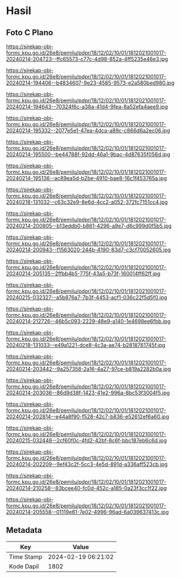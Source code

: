 # Hasil

## Foto C Plano

https://sirekap-obj-formc.kpu.go.id/26e8/pemilu/pdpr/18/12/02/10/01/1812021001017-20240214-204723--ffc65573-c77c-4d98-852a-4ff5235e46e3.jpg

https://sirekap-obj-formc.kpu.go.id/26e8/pemilu/pdpr/18/12/02/10/01/1812021001017-20240214-194406--b4834607-9e23-4585-9573-e2a580bed980.jpg

https://sirekap-obj-formc.kpu.go.id/26e8/pemilu/pdpr/18/12/02/10/01/1812021001017-20240214-194643--70324f6c-a38a-41d4-9fea-8a52efa4aee9.jpg

https://sirekap-obj-formc.kpu.go.id/26e8/pemilu/pdpr/18/12/02/10/01/1812021001017-20240214-195332--2077e5e1-47ea-4dca-a89c-c866d6a2ec06.jpg

https://sirekap-obj-formc.kpu.go.id/26e8/pemilu/pdpr/18/12/02/10/01/1812021001017-20240214-195500--be44788f-92dd-46a1-9bac-4d87635f056d.jpg

https://sirekap-obj-formc.kpu.go.id/26e8/pemilu/pdpr/18/12/02/10/01/1812021001017-20240214-195136--ac89ea5d-b2be-4910-bae8-16c1f453765a.jpg

https://sirekap-obj-formc.kpu.go.id/26e8/pemilu/pdpr/18/12/02/10/01/1812021001017-20240218-131032--c63c32e9-8e6d-4cc2-a052-372fc7151cc4.jpg

https://sirekap-obj-formc.kpu.go.id/26e8/pemilu/pdpr/18/12/02/10/01/1812021001017-20240214-200805--b13eddb0-b861-4296-a9e7-d6c999d0f5b5.jpg

https://sirekap-obj-formc.kpu.go.id/26e8/pemilu/pdpr/18/12/02/10/01/1812021001017-20240214-200943--f1563020-244b-4190-83d7-c3cf70052605.jpg

https://sirekap-obj-formc.kpu.go.id/26e8/pemilu/pdpr/18/12/02/10/01/1812021001017-20240214-205135--2ffbb4b5-775f-43a5-b73f-160014ff62ff.jpg

https://sirekap-obj-formc.kpu.go.id/26e8/pemilu/pdpr/18/12/02/10/01/1812021001017-20240215-032327--a5b876a7-7b3f-4453-acf1-036c22f5d5f0.jpg

https://sirekap-obj-formc.kpu.go.id/26e8/pemilu/pdpr/18/12/02/10/01/1812021001017-20240214-212726--46b5c093-2229-48e9-a140-1e4698ee6fbb.jpg

https://sirekap-obj-formc.kpu.go.id/26e8/pemilu/pdpr/18/12/02/10/01/1812021001017-20240218-131033--e49a1221-dce8-4c3a-ae74-b2818761745f.jpg

https://sirekap-obj-formc.kpu.go.id/26e8/pemilu/pdpr/18/12/02/10/01/1812021001017-20240214-203442--9a257358-2a16-4a27-97ce-b819a2282b0a.jpg

https://sirekap-obj-formc.kpu.go.id/26e8/pemilu/pdpr/18/12/02/10/01/1812021001017-20240214-203036--86d9d38f-1423-41e2-996a-8bc53f3004f5.jpg

https://sirekap-obj-formc.kpu.go.id/26e8/pemilu/pdpr/18/12/02/10/01/1812021001017-20240214-202814--e44a8f90-f528-42c7-b836-e52612ef6a60.jpg

https://sirekap-obj-formc.kpu.go.id/26e8/pemilu/pdpr/18/12/02/10/01/1812021001017-20240215-032448--2cf60f0c-4fd2-42bf-8c6f-bbc187eb6c6d.jpg

https://sirekap-obj-formc.kpu.go.id/26e8/pemilu/pdpr/18/12/02/10/01/1812021001017-20240214-202209--9ef43c2f-5cc3-4e5d-891d-a336aff523cb.jpg

https://sirekap-obj-formc.kpu.go.id/26e8/pemilu/pdpr/18/12/02/10/01/1812021001017-20240214-210258--83bcee40-fc0d-452c-a185-0a23f3cc1f22.jpg

https://sirekap-obj-formc.kpu.go.id/26e8/pemilu/pdpr/18/12/02/10/01/1812021001017-20240214-205558--01119e61-7e02-4996-96ad-6a039637413c.jpg


## Metadata

| Key        | Value               |
| ---------- | ------------------- |
| Time Stamp | 2024-02-19 06:21:02 |
| Kode Dapil | 1802                |



